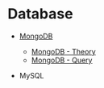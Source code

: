 # Database

- [MongoDB](./mongodb_methods.md)
    - [MongoDB - Theory](./mongodb_Q_Crud.md)
    - [MongoDB - Query](./mongodb_Q_Restaurents.md)

- MySQL